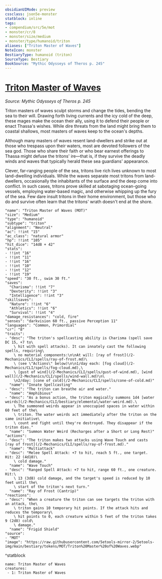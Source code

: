 ```yaml
---
obsidianUIMode: preview
cssclass: json5e-monster
statblock: inline
tags:
- compendium/src/5e/mot
- monster/cr/8
- monster/size/medium
- monster/type/humanoid/triton
aliases: ["Triton Master of Waves"]
NoteIcon: monster
BestiaryType: humanoid (triton)
SourceType: Bestiary
BookSource: "Mythic Odysseys of Theros p. 245"
---
```

# [Triton Master of Waves](2-Mechanics/CLI/bestiary/humanoid/triton-master-of-waves-mot.md)
*Source: Mythic Odysseys of Theros p. 245*  

Triton masters of waves sculpt storms and change the tides, bending the sea to their will. Drawing forth living currents and the icy cold of the deep, these mages make the ocean their ally, using it to defend their people or enact Thassa's wishes. While dire threats from the land might bring them to coastal shallows, most masters of waves keep to the ocean's depths.

Although many masters of waves resent land-dwellers and strike out at those who trespass upon their waters, most are devoted followers of the sea god. Those who share their faith or who bear earnest offerings to Thassa might defuse the tritons' ire—that is, if they survive the deadly winds and waves that typically herald these sea guardians' appearance.

Clever, far-ranging people of the sea, tritons live rich lives unknown to most land-dwelling individuals. While the waves separate most tritons from land-dwellers, occasionally the inhabitants of the surface and the deep come into conflict. In such cases, tritons prove skilled at sabotaging ocean-going vessels, employing water-based magic, and otherwise whipping up the fury of the sea. Few dare insult tritons in their home environment, but those who do and survive often learn that the tritons' wrath doesn't end at the shore.

```statblock
"name": "Triton Master of Waves (MOT)"
"size": "Medium"
"type": "humanoid"
"subtype": "triton"
"alignment": "Neutral"
"ac": !!int "15"
"ac_class": "natural armor"
"hp": !!int "105"
"hit_dice": "14d8 + 42"
"stats":
- !!int "16"
- !!int "11"
- !!int "16"
- !!int "10"
- !!int "12"
- !!int "19"
"speed": "30 ft., swim 30 ft."
"saves":
  "Charisma": !!int "7"
  "Dexterity": !!int "3"
  "Intelligence": !!int "3"
"skillsaves":
  "Nature": !!int "6"
  "Athletics": !!int "6"
  "Survival": !!int "4"
"damage_resistances": "cold, fire"
"senses": "darkvision 60 ft., passive Perception 11"
"languages": "Common, Primordial"
"cr": "8"
"traits":
- "desc": "The triton's spellcasting ability is Charisma (spell save DC 15, +7 to\
    \ hit with spell attacks). It can innately cast the following spells, requiring\
    \ no material components:\n\nAt will: [ray of frost](/2-Mechanics/CLI/spells/ray-of-frost.md)\
    \ (see \"Actions\" below)\n\n1/day each: [fog cloud](/2-Mechanics/CLI/spells/fog-cloud.md),\
    \ [gust of wind](/2-Mechanics/CLI/spells/gust-of-wind.md), [wind wall](/2-Mechanics/CLI/spells/wind-wall.md)\n\
    \n2/day: [cone of cold](/2-Mechanics/CLI/spells/cone-of-cold.md)"
  "name": "Innate Spellcasting"
- "desc": "The triton can breathe air and water."
  "name": "Amphibious"
- "desc": "As a bonus action, the triton magically summons 1d4 [water weirds](/2-Mechanics/CLI/bestiary/elemental/water-weird.md).\
    \ The summoned weirds appear in unoccupied spaces in water within 60 feet of the\
    \ triton. The water weirds act immediately after the triton on the same initiative\
    \ count and fight until they're destroyed. They disappear if the triton dies."
  "name": "Summon Water Weird (Recharges after a Short or Long Rest)"
"actions":
- "desc": "The triton makes two attacks using Wave Touch and casts [ray of frost](/2-Mechanics/CLI/spells/ray-of-frost.md)."
  "name": "Multiattack"
- "desc": "Melee Spell Attack: +7 to hit, reach 5 ft., one target. Hit: 22 (4d10)\
    \ cold damage."
  "name": "Wave Touch"
- "desc": "Ranged Spell Attack: +7 to hit, range 60 ft., one creature. Hit:\
    \ 13 (3d8) cold damage, and the target's speed is reduced by 10 feet until the\
    \ start of the triton's next turn."
  "name": "Ray of Frost (Cantrip)"
"reactions":
- "desc": "When a creature the triton can see targets the triton with an attack, the\
    \ triton gains 10 temporary hit points. If the attack hits and reduces the temporary\
    \ hit points to 0, each creature within 5 feet of the triton takes 9 (2d8) cold\
    \ damage."
  "name": "Frigid Shield"
"source":
- "MOT"
"image": "https://raw.githubusercontent.com/5etools-mirror-2/5etools-img/main/bestiary/tokens/MOT/Triton%20Master%20of%20Waves.webp"
```
^statblock

```encounter-table
name: Triton Master of Waves
creatures:
 - 1: Triton Master of Waves
```